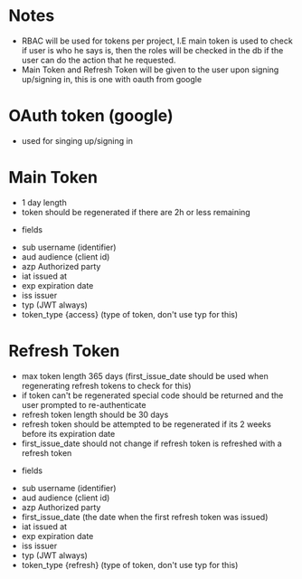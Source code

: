 # Notes

- RBAC will be used for tokens per project, I.E main token is used to check if user is who he says is, then the roles 
will be checked in the db if the user can do the action that he requested.
- Main Token and Refresh Token will be given to the user upon signing up/signing in, this is one with oauth from google

# OAuth token (google)
- used for singing up/signing in

# Main Token
- 1 day length
- token should be regenerated if there are 2h or less remaining
* fields
- sub username (identifier)
- aud audience (client id)
- azp Authorized party
- iat issued at
- exp expiration date
- iss issuer
- typ (JWT always)
- token_type {access} (type of token, don't use typ for this)

# Refresh Token
- max token length 365 days (first_issue_date should be used when regenerating refresh tokens to check for this)
- if token can't be regenerated special code should be returned and the user prompted to re-authenticate
- refresh token length should be 30 days
- refresh token should be attempted to be regenerated if its 2 weeks before its expiration date 
- first_issue_date should not change if refresh token is refreshed with a refresh token
* fields
- sub username (identifier)
- aud audience (client id)
- azp Authorized party 
- first_issue_date (the date when the first refresh token was issued)
- iat issued at
- exp expiration date
- iss issuer
- typ (JWT always)
- token_type {refresh} (type of token, don't use typ for this)
